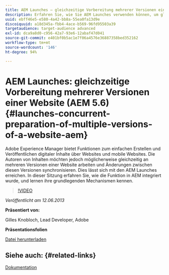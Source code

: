 ```yaml
---
title: AEM Launches – gleichzeitige Vorbereitung mehrerer Versionen einer Website (AEM 5.6)
description: Erfahren Sie, wie Sie AEM Launches verwenden können, um gleichzeitig an mehreren Versionen einer Website zu arbeiten und Änderungen zwischen ihnen zu synchronisieren. Erfahren Sie, wie AEM Launches in AEM integriert wurden, und lernen Sie die grundlegenden Mechanismen kennen.
uuid: ebff46e5-e580-4a42-bb8a-55ea0fa13d9e
discoiquuid: a18d345a-fbb4-4ace-b569-96fd95503a39
targetaudience: target-audience advanced
exl-id: dca9a8d0-c956-42a7-93e6-12abaf47d041
source-git-commit: e401bf0b5ac1e7f06a4576e36887358bed352162
workflow-type: tm+mt
source-wordcount: '146'
ht-degree: 94%

---
```


# AEM Launches: gleichzeitige Vorbereitung mehrerer Versionen einer Website (AEM 5.6) {#launches-concurrent-preparation-of-multiple-versions-of-a-website-aem}

Adobe Experience Manager bietet Funktionen zum einfachen Erstellen und Veröffentlichen digitaler Inhalte über Websites und mobile Websites. Die Autoren von Inhalten möchten jedoch möglicherweise gleichzeitig an mehreren Versionen einer Website arbeiten und Änderungen zwischen diesen Versionen synchronisieren. Dies lässt sich mit den AEM Launches erreichen. In dieser Sitzung erfahren Sie, wie die Funktion in AEM integriert wurde, und lernen ihre grundlegenden Mechanismen kennen.

>[!VIDEO](https://video.tv.adobe.com/v/19579/?quality=9)

*Veröffentlicht am 12.06.2013*

**Präsentiert von:**

Gilles Knobloch, Lead Developer, Adobe

**Präsentationsfolien**

[Datei herunterladen](assets/2013-06-12-launches-cqgems.pdf)

## Siehe auch: {#related-links}

[Dokumentation](https://docs.adobe.com/docs/en/cq/current/wcm/launches.html)

<!--
[Get back to the Overview](https://helpx.adobe.com/experience-manager/kt/eseminars/gems/aem-index.html)
-->

